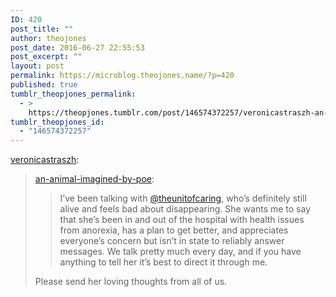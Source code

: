 ```yaml
---
ID: 420
post_title: ""
author: theojones
post_date: 2016-06-27 22:55:53
post_excerpt: ""
layout: post
permalink: https://microblog.theojones.name/?p=420
published: true
tumblr_theopjones_permalink:
  - >
    https://theopjones.tumblr.com/post/146574372257/veronicastraszh-an-animal-imagined-by-poe
tumblr_theopjones_id:
  - "146574372257"
---
```

<p><a class="tumblr_blog" href="http://veronicastraszh.tumblr.com/post/146572806496">veronicastraszh</a>:</p>
<blockquote>
<p><a class="tumblr_blog" href="http://an-animal-imagined-by-poe.tumblr.com/post/146572340083">an-animal-imagined-by-poe</a>:</p>
<blockquote>
<p>I’ve been talking with <a class="tumblelog" href="https://tmblr.co/my7VgJNsgUD4XOn6rNg_jgg">@theunitofcaring</a>, who’s definitely still alive and feels bad about disappearing. She wants me to say that she’s been in and out of the hospital with health issues from anorexia, has a plan to get better, and appreciates everyone’s concern but isn’t in state to reliably answer messages. We talk pretty much every day, and if you have anything to tell her it’s best to direct it through me. </p>
</blockquote>
<p>Please send her loving thoughts from all of us.</p>
</blockquote>